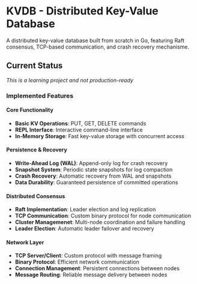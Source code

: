 # KVDB - Distributed Key-Value Database

A distributed key-value database built from scratch in Go, featuring Raft consensus, TCP-based communication, and crash recovery mechanisme.

## Current Status

*This is a learning project and not production-ready*

### Implemented Features

#### Core Functionality
- **Basic KV Operations**: PUT, GET, DELETE commands
- **REPL Interface**: Interactive command-line interface
- **In-Memory Storage**: Fast key-value storage with concurrent access

#### Persistence & Recovery
- **Write-Ahead Log (WAL)**: Append-only log for crash recovery
- **Snapshot System**: Periodic state snapshots for log compaction
- **Crash Recovery**: Automatic recovery from WAL and snapshots
- **Data Durability**: Guaranteed persistence of committed operations

#### Distributed Consensus
- **Raft Implementation**: Leader election and log replication
- **TCP Communication**: Custom binary protocol for node communication
- **Cluster Managemenet**: Multi-node coordination and failure handling
- **Leader Election**: Automatic leader failover and recovery

#### Network Layer
- **TCP Server/Client**: Custom protocol with message framing
- **Binary Protocol**: Efficient network communication
- **Connection Management**: Persistent connections between nodes
- **Message Routing**: Reliable message delivery between nodes

